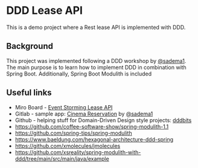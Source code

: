# DDD Lease API

This is a demo project where a Rest lease API is implemented with DDD.

## Background

This project was implemented following a DDD workshop by [@sadema1](https://gitlab.com/sadema1). The main purpose is to
learn how to implement DDD in combination with Spring Boot. Additionally, Spring Boot Modulith is included

## Useful links

- Miro Board - [Event Storming Lease API](https://miro.com/app/board/uXjVNJ1Ws1Y=/)
- Gitlab - sample app: [Cinema Reservation](https://gitlab.com/sadema1/cinema-reservation)
  by [@sadema1](https://gitlab.com/sadema1)
- Github - helping stuff for Domain-Driven Design style projects: [dddbits](https://github.com/hschwentner/dddbits-java)
- https://github.com/coffee-software-show/spring-modulith-1.1
- https://github.com/spring-tips/spring-modulith
- https://www.baeldung.com/hexagonal-architecture-ddd-spring
- https://github.com/xmolecules/jmolecules
- https://github.com/xsreality/spring-modulith-with-ddd/tree/main/src/main/java/example